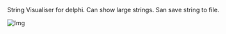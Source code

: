 String Visualiser for delphi.
Can show large strings.
San save string to file.

![Img](https://github.com/user-attachments/assets/7a1f87fc-9249-40f6-a9ad-5bad357f898d)
